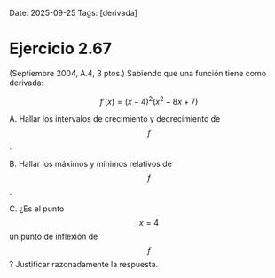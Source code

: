 Date: 2025-09-25
Tags: [derivada]

# Ejercicio 2.67

 (Septiembre 2004, A.4, 3 ptos.) Sabiendo que una función tiene como derivada:

$$f' ( x ) = ( x - 4 )^2 ( x^2 - 8 x + 7 )$$

A.    Hallar los intervalos de crecimiento y decrecimiento de  $$ f$$  .

B.    Hallar los máximos y mínimos relativos de  $$ f$$  .

C.    ¿Es el punto  $$ x = 4$$   un punto de inflexión de  $$ f$$  ? Justificar razonadamente la respuesta.

